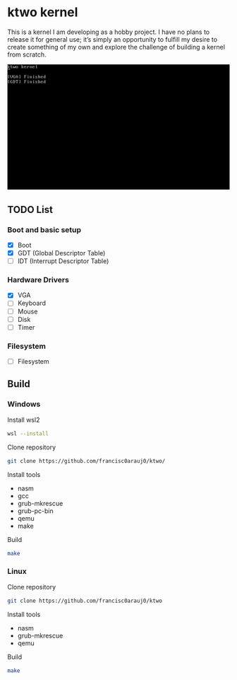 # ktwo kernel

This is a kernel I am developing as a hobby project. I have no plans to release it for general use; it’s simply an opportunity to fulfill my desire to create something of my own and explore the challenge of building a kernel from scratch.

<div align="center">
  <img src=".github/Demo.png" />
</div>

## TODO List

### Boot and basic setup
- [X] Boot
- [X] GDT (Global Descriptor Table)
- [ ] IDT (Interrupt Descriptor Table)

### Hardware Drivers
- [X] VGA
- [ ] Keyboard
- [ ] Mouse
- [ ] Disk
- [ ] Timer

### Filesystem
- [ ] Filesystem

## Build

### **Windows**

Install wsl2

```bash
wsl --install
```


Clone repository

```bash
git clone https://github.com/francisc0arauj0/ktwo/
```

Install tools

- nasm
- gcc
- grub-mkrescue
- grub-pc-bin
- qemu
- make

Build

```bash
make
```

### **Linux**

Clone repository

```bash
git clone https://github.com/francisc0arauj0/ktwo
```

Install tools

- nasm
- grub-mkrescue
- qemu

Build

```bash
make
```
